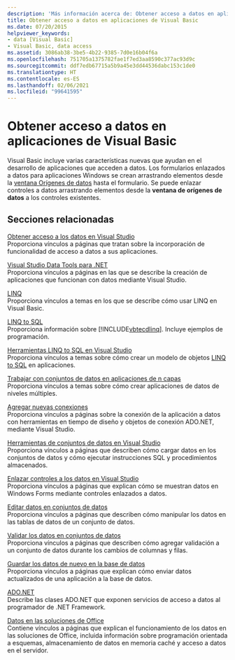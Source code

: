 ```yaml
---
description: 'Más información acerca de: Obtener acceso a datos en aplicaciones de Visual Basic'
title: Obtener acceso a datos en aplicaciones de Visual Basic
ms.date: 07/20/2015
helpviewer_keywords:
- data [Visual Basic]
- Visual Basic, data access
ms.assetid: 3086ab38-3be5-4b22-9385-7d0e16b04f6a
ms.openlocfilehash: 751705a1375782fae1f7ed3aa8590c377ac93d9c
ms.sourcegitcommit: ddf7edb67715a5b9a45e3dd44536dabc153c1de0
ms.translationtype: HT
ms.contentlocale: es-ES
ms.lasthandoff: 02/06/2021
ms.locfileid: "99641595"
---
```

# <a name="accessing-data-in-visual-basic-applications"></a>Obtener acceso a datos en aplicaciones de Visual Basic

Visual Basic incluye varias características nuevas que ayudan en el desarrollo de aplicaciones que acceden a datos. Los formularios enlazados a datos para aplicaciones Windows se crean arrastrando elementos desde la [ventana Orígenes de datos](/visualstudio/data-tools/add-new-data-sources) hasta el formulario. Se puede enlazar controles a datos arrastrando elementos desde la **ventana de orígenes de datos** a los controles existentes.

## <a name="related-sections"></a>Secciones relacionadas

[Obtener acceso a los datos en Visual Studio](/visualstudio/data-tools/)  
Proporciona vínculos a páginas que tratan sobre la incorporación de funcionalidad de acceso a datos a sus aplicaciones.

[Visual Studio Data Tools para .NET](/visualstudio/data-tools/visual-studio-data-tools-for-dotnet)  
Proporciona vínculos a páginas en las que se describe la creación de aplicaciones que funcionan con datos mediante Visual Studio.

[LINQ](../programming-guide/language-features/linq/index.md)  
Proporciona vínculos a temas en los que se describe cómo usar LINQ en Visual Basic.

[LINQ to SQL](../../framework/data/adonet/sql/linq/index.md)  
Proporciona información sobre [!INCLUDE[vbtecdlinq](~/includes/vbtecdlinq-md.md)]. Incluye ejemplos de programación.  

[Herramientas LINQ to SQL en Visual Studio](/visualstudio/data-tools/linq-to-sql-tools-in-visual-studio2)  
Proporciona vínculos a temas sobre cómo crear un modelo de objetos [LINQ to SQL](../../framework/data/adonet/sql/linq/index.md) en aplicaciones.

[Trabajar con conjuntos de datos en aplicaciones de n capas](/visualstudio/data-tools/work-with-datasets-in-n-tier-applications)  
Proporciona vínculos a temas sobre cómo crear aplicaciones de datos de niveles múltiples.

[Agregar nuevas conexiones](/visualstudio/data-tools/add-new-connections)  
Proporciona vínculos a páginas sobre la conexión de la aplicación a datos con herramientas en tiempo de diseño y objetos de conexión ADO.NET, mediante Visual Studio.

[Herramientas de conjuntos de datos en Visual Studio](/visualstudio/data-tools/dataset-tools-in-visual-studio)  
Proporciona vínculos a páginas que describen cómo cargar datos en los conjuntos de datos y cómo ejecutar instrucciones SQL y procedimientos almacenados.  

[Enlazar controles a los datos en Visual Studio](/visualstudio/data-tools/bind-controls-to-data-in-visual-studio)  
Proporciona vínculos a páginas que explican cómo se muestran datos en Windows Forms mediante controles enlazados a datos.

[Editar datos en conjuntos de datos](/visualstudio/data-tools/edit-data-in-datasets)  
Proporciona vínculos a páginas que describen cómo manipular los datos en las tablas de datos de un conjunto de datos.  

[Validar los datos en conjuntos de datos](/visualstudio/data-tools/validate-data-in-datasets)  
Proporciona vínculos a páginas que describen cómo agregar validación a un conjunto de datos durante los cambios de columnas y filas.

[Guardar los datos de nuevo en la base de datos](/visualstudio/data-tools/save-data-back-to-the-database)  
Proporciona vínculos a páginas que explican cómo enviar datos actualizados de una aplicación a la base de datos.

[ADO.NET](../../framework/data/adonet/index.md)  
Describe las clases ADO.NET que exponen servicios de acceso a datos al programador de .NET Framework.

[Datos en las soluciones de Office](/visualstudio/vsto/data-in-office-solutions)  
Contiene vínculos a páginas que explican el funcionamiento de los datos en las soluciones de Office, incluida información sobre programación orientada a esquemas, almacenamiento de datos en memoria caché y acceso a datos en el servidor.
